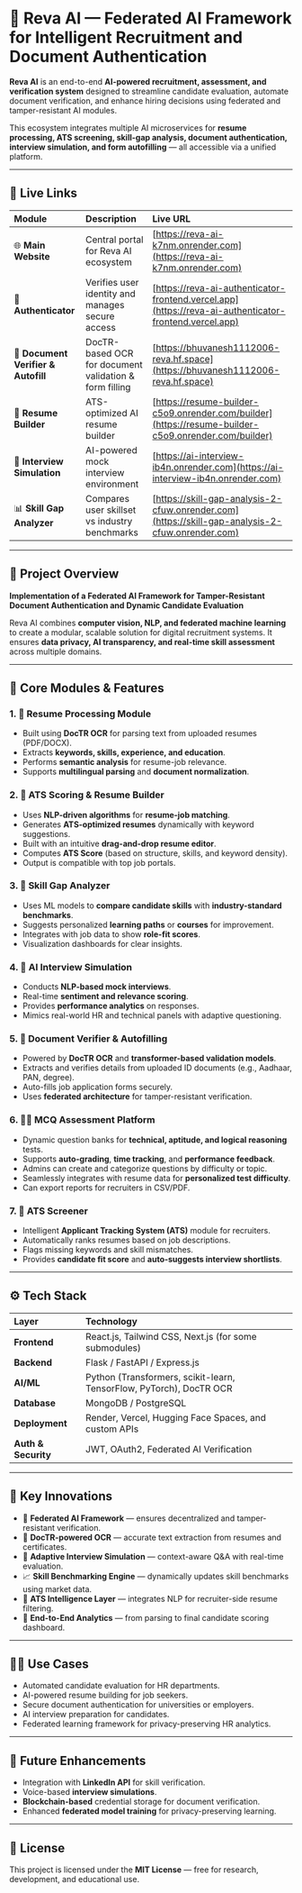 
# 🧠 Reva AI — Federated AI Framework for Intelligent Recruitment and Document Authentication

**Reva AI** is an end-to-end **AI-powered recruitment, assessment, and verification system** designed to streamline candidate evaluation, automate document verification, and enhance hiring decisions using federated and tamper-resistant AI modules.

This ecosystem integrates multiple AI microservices for **resume processing, ATS screening, skill-gap analysis, document authentication, interview simulation, and form autofilling** — all accessible via a unified platform.

---

## 🚀 Live Links

| Module                              | Description                                            | Live URL                                                                                               |
| :---------------------------------- | :----------------------------------------------------- | :----------------------------------------------------------------------------------------------------- |
| 🌐 **Main Website**                 | Central portal for Reva AI ecosystem                   | [https://reva-ai-k7nm.onrender.com](https://reva-ai-k7nm.onrender.com)                                 |
| 🔐 **Authenticator**                | Verifies user identity and manages secure access       | [https://reva-ai-authenticator-frontend.vercel.app](https://reva-ai-authenticator-frontend.vercel.app) |
| 📄 **Document Verifier & Autofill** | DocTR-based OCR for document validation & form filling | [https://bhuvanesh1112006-reva.hf.space](https://bhuvanesh1112006-reva.hf.space)                       |
| 🧾 **Resume Builder**               | ATS-optimized AI resume builder                        | [https://resume-builder-c5o9.onrender.com/builder](https://resume-builder-c5o9.onrender.com/builder)   |
| 🎤 **Interview Simulation**         | AI-powered mock interview environment                  | [https://ai-interview-ib4n.onrender.com](https://ai-interview-ib4n.onrender.com)                       |
| 📊 **Skill Gap Analyzer**           | Compares user skillset vs industry benchmarks          | [https://skill-gap-analysis-2-cfuw.onrender.com](https://skill-gap-analysis-2-cfuw.onrender.com)       |

---

## 🧩 Project Overview

**Implementation of a Federated AI Framework for Tamper-Resistant Document Authentication and Dynamic Candidate Evaluation**

Reva AI combines **computer vision, NLP, and federated machine learning** to create a modular, scalable solution for digital recruitment systems.
It ensures **data privacy, AI transparency, and real-time skill assessment** across multiple domains.

---

## 🧠 Core Modules & Features

### 1. 📄 Resume Processing Module

* Built using **DocTR OCR** for parsing text from uploaded resumes (PDF/DOCX).
* Extracts **keywords, skills, experience, and education**.
* Performs **semantic analysis** for resume-job relevance.
* Supports **multilingual parsing** and **document normalization**.

### 2. 🧮 ATS Scoring & Resume Builder

* Uses **NLP-driven algorithms** for **resume-job matching**.
* Generates **ATS-optimized resumes** dynamically with keyword suggestions.
* Built with an intuitive **drag-and-drop resume editor**.
* Computes **ATS Score** (based on structure, skills, and keyword density).
* Output is compatible with top job portals.

### 3. 🧩 Skill Gap Analyzer

* Uses ML models to **compare candidate skills** with **industry-standard benchmarks**.
* Suggests personalized **learning paths** or **courses** for improvement.
* Integrates with job data to show **role-fit scores**.
* Visualization dashboards for clear insights.

### 4. 🧠 AI Interview Simulation

* Conducts **NLP-based mock interviews**.
* Real-time **sentiment and relevance scoring**.
* Provides **performance analytics** on responses.
* Mimics real-world HR and technical panels with adaptive questioning.

### 5. 🧾 Document Verifier & Autofilling

* Powered by **DocTR OCR** and **transformer-based validation models**.
* Extracts and verifies details from uploaded ID documents (e.g., Aadhaar, PAN, degree).
* Auto-fills job application forms securely.
* Uses **federated architecture** for tamper-resistant verification.

### 6. 🧑‍💻 MCQ Assessment Platform

* Dynamic question banks for **technical, aptitude, and logical reasoning** tests.
* Supports **auto-grading**, **time tracking**, and **performance feedback**.
* Admins can create and categorize questions by difficulty or topic.
* Seamlessly integrates with resume data for **personalized test difficulty**.
* Can export reports for recruiters in CSV/PDF.

### 7. 🧾 ATS Screener

* Intelligent **Applicant Tracking System (ATS)** module for recruiters.
* Automatically ranks resumes based on job descriptions.
* Flags missing keywords and skill mismatches.
* Provides **candidate fit score** and **auto-suggests interview shortlists**.

---

## ⚙️ Tech Stack

| Layer               | Technology                                                          |
| :------------------ | :------------------------------------------------------------------ |
| **Frontend**        | React.js, Tailwind CSS, Next.js (for some submodules)               |
| **Backend**         | Flask / FastAPI / Express.js                                        |
| **AI/ML**           | Python (Transformers, scikit-learn, TensorFlow, PyTorch), DocTR OCR |
| **Database**        | MongoDB / PostgreSQL                                                |
| **Deployment**      | Render, Vercel, Hugging Face Spaces, and custom APIs                |
| **Auth & Security** | JWT, OAuth2, Federated AI Verification                              |

---

## 🧰 Key Innovations

* 🔐 **Federated AI Framework** — ensures decentralized and tamper-resistant verification.
* 🧾 **DocTR-powered OCR** — accurate text extraction from resumes and certificates.
* 🤖 **Adaptive Interview Simulation** — context-aware Q&A with real-time evaluation.
* 📈 **Skill Benchmarking Engine** — dynamically updates skill benchmarks using market data.
* 🧠 **ATS Intelligence Layer** — integrates NLP for recruiter-side resume filtering.
* 🧮 **End-to-End Analytics** — from parsing to final candidate scoring dashboard.

---

## 🧑‍💼 Use Cases

* Automated candidate evaluation for HR departments.
* AI-powered resume building for job seekers.
* Secure document authentication for universities or employers.
* AI interview preparation for candidates.
* Federated learning framework for privacy-preserving HR analytics.

---

## 🧩 Future Enhancements

* Integration with **LinkedIn API** for skill verification.
* Voice-based **interview simulations**.
* **Blockchain-based** credential storage for document verification.
* Enhanced **federated model training** for privacy-preserving learning.

---

## 📜 License

This project is licensed under the **MIT License** — free for research, development, and educational use.

